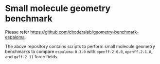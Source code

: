 # Small molecule geometry benchmark
Please refer https://github.com/choderalab/geometry-benchmark-espaloma.

The above repository contains scripts to perform small molecule geometry benchmarks to compare `espaloma-0.3.0` with `openff-2.0.0`, `openff.2.1.0`, and `gaff-2.11` force fields.